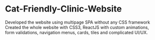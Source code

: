 # Cat-Friendly-Clinic-Website

Developed the website using multipage SPA without any CSS framework 
Created the whole website with CSS3, ReactJS with custom animations, form validations, navigation menus, cards, tiles and complicated UI/UX.

